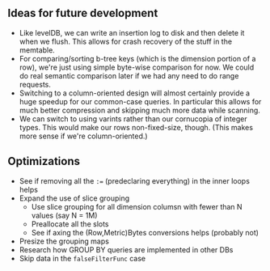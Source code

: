 ## Ideas for future development

* Like levelDB, we can write an insertion log to disk and then delete it when we flush. This allows for crash
  recovery of the stuff in the memtable.
* For comparing/sorting b-tree keys (which is the dimension portion of a row), we're just using simple
  byte-wise comparison for now. We could do real semantic comparison later if we had any need to do range
  requests.
* Switching to a column-oriented design will almost certainly provide a huge speedup for our common-case
  queries. In particular this allows for much better compression and skipping much more data while scanning.
* We can switch to using varints rather than our cornucopia of integer types. This would make our rows
  non-fixed-size, though. (This makes more sense if we're column-oriented.)

## Optimizations

* See if removing all the `:=` (predeclaring everything) in the inner loops helps
* Expand the use of slice grouping
  - Use slice grouping for all dimension columsn with fewer than N values (say N = 1M)
  - Preallocate all the slots
  - See if axing the (Row,Metric)Bytes conversions helps (probably not)
* Presize the grouping maps
* Research how GROUP BY queries are implemented in other DBs
* Skip data in the `falseFilterFunc` case
